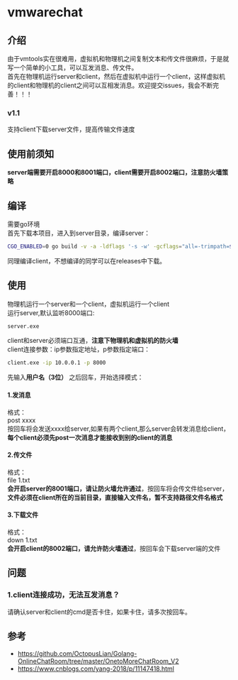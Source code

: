 # vmwarechat
## 介绍
由于vmtools实在很难用，虚拟机和物理机之间复制文本和传文件很麻烦，于是就写一个简单的小工具，可以互发消息、传文件。   
首先在物理机运行server和client，然后在虚拟机中运行一个client，这样虚拟机的client和物理机的client之间可以互相发消息。欢迎提交issues，我会不断完善！！！  
### v1.1  
支持client下载server文件，提高传输文件速度  
## 使用前须知
**server端需要开启8000和8001端口，client需要开启8002端口，注意防火墙策略**  
## 编译
需要go环境  
首先下载本项目，进入到server目录，编译server：
```bash
CGO_ENABLED=0 go build -v -a -ldflags '-s -w' -gcflags="all=-trimpath=${PWD}" -asmflags="all=-trimpath=${PWD}" -o ./server server.go
```
同理编译client，不想编译的同学可以在releases中下载。  
## 使用
物理机运行一个server和一个client，虚拟机运行一个client  
运行server,默认监听8000端口:
```bash
server.exe
```
client和server必须端口互通，**注意下物理机和虚拟机的防火墙**  
client连接参数：ip参数指定地址，p参数指定端口：
```bash
client.exe -ip 10.0.0.1 -p 8000
```
先输入**用户名（3位）** 之后回车，开始选择模式：
#### 1.发消息

格式：  
post xxxx  
按回车将会发送xxxx给server,如果有两个client,那么server会转发消息给client，**每个client必须先post一次消息才能接收到别的client的消息**  

#### 2.传文件
格式：  
file 1.txt  
**会开启server的8001端口，请让防火墙允许通过**，按回车将会传文件给server，**文件必须在client所在的当前目录，直接输入文件名，暂不支持路径文件名格式**  

#### 3.下载文件
格式：  
down 1.txt  
**会开启client的8002端口，请允许防火墙通过**，按回车会下载server端的文件  
## 问题
### 1.client连接成功，无法互发消息？
请确认server和client的cmd是否卡住，如果卡住，请多次按回车。    

## 参考
- https://github.com/OctopusLian/Golang-OnlineChatRoom/tree/master/OnetoMoreChatRoom_V2
- https://www.cnblogs.com/yang-2018/p/11147418.html
